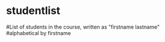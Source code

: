 # studentlist
#List of students in the course, written as "firstname lastname"
#alphabetical by firstname

